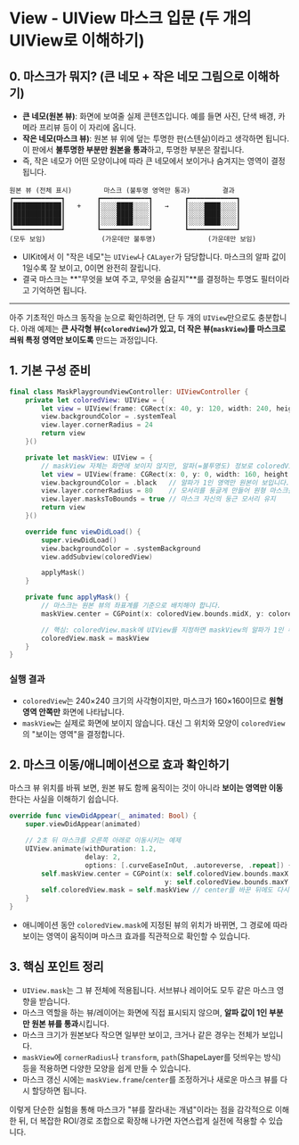 # View - UIView 마스크 입문 (두 개의 UIView로 이해하기)

## 0. 마스크가 뭐지? (큰 네모 + 작은 네모 그림으로 이해하기)
- **큰 네모(원본 뷰)**: 화면에 보여줄 실제 콘텐츠입니다. 예를 들면 사진, 단색 배경, 카메라 프리뷰 등이 이 자리에 옵니다.
- **작은 네모(마스크 뷰)**: 원본 뷰 위에 덮는 투명한 판(스텐실)이라고 생각하면 됩니다. 이 판에서 **불투명한 부분만 원본을 통과**하고, 투명한 부분은 잘립니다.
- 즉, 작은 네모가 어떤 모양이냐에 따라 큰 네모에서 보이거나 숨겨지는 영역이 결정됩니다.

```
원본 뷰 (전체 표시)        마스크 (불투명 영역만 통과)        결과
┏━━━━━━━━━━━━┓        ┏━━━━━━━━━━━━┓        ┏━━━━━━━━━━━━┓
┃████████████┃   +    ┃░░░░████░░░░┃   →    ┃░░░░████░░░░┃
┃████████████┃        ┃░░░░████░░░░┃        ┃░░░░████░░░░┃
┃████████████┃        ┃░░░░████░░░░┃        ┃░░░░████░░░░┃
┗━━━━━━━━━━━━┛        ┗━━━━━━━━━━━━┛        ┗━━━━━━━━━━━━┛
(모두 보임)              (가운데만 불투명)             (가운데만 보임)
```

- UIKit에서 이 "작은 네모"는 `UIView`나 `CALayer`가 담당합니다. 마스크의 알파 값이 1일수록 잘 보이고, 0이면 완전히 잘립니다.
- 결국 마스크는 **"무엇을 보여 주고, 무엇을 숨길지"**를 결정하는 투명도 필터이라고 기억하면 됩니다.

---

아주 기초적인 마스크 동작을 눈으로 확인하려면, 단 두 개의 `UIView`만으로도 충분합니다. 아래 예제는 **큰 사각형 뷰(`coloredView`)가 있고, 더 작은 뷰(`maskView`)를 마스크로 씌워 특정 영역만 보이도록** 만드는 과정입니다.

## 1. 기본 구성 준비
```swift
final class MaskPlaygroundViewController: UIViewController {
    private let coloredView: UIView = {
        let view = UIView(frame: CGRect(x: 40, y: 120, width: 240, height: 240))
        view.backgroundColor = .systemTeal
        view.layer.cornerRadius = 24
        return view
    }()

    private let maskView: UIView = {
        // maskView 자체는 화면에 보이지 않지만, 알파(=불투명도) 정보로 coloredView를 잘라냅니다.
        let view = UIView(frame: CGRect(x: 0, y: 0, width: 160, height: 160))
        view.backgroundColor = .black   // 알파가 1인 영역만 원본이 보입니다.
        view.layer.cornerRadius = 80    // 모서리를 둥글게 만들어 원형 마스크를 만듭니다.
        view.layer.masksToBounds = true // 마스크 자신의 둥근 모서리 유지
        return view
    }()

    override func viewDidLoad() {
        super.viewDidLoad()
        view.backgroundColor = .systemBackground
        view.addSubview(coloredView)

        applyMask()
    }

    private func applyMask() {
        // 마스크는 원본 뷰의 좌표계를 기준으로 배치해야 합니다.
        maskView.center = CGPoint(x: coloredView.bounds.midX, y: coloredView.bounds.midY)

        // 핵심: coloredView.mask에 UIView를 지정하면 maskView의 알파가 1인 부분만 그려집니다.
        coloredView.mask = maskView
    }
}
```

### 실행 결과
- `coloredView`는 240×240 크기의 사각형이지만, 마스크가 160×160이므로 **원형 영역 안쪽만** 화면에 나타납니다.
- `maskView`는 실제로 화면에 보이지 않습니다. 대신 그 위치와 모양이 `coloredView`의 "보이는 영역"을 결정합니다.

## 2. 마스크 이동/애니메이션으로 효과 확인하기
마스크 뷰 위치를 바꿔 보면, 원본 뷰도 함께 움직이는 것이 아니라 **보이는 영역만 이동**한다는 사실을 이해하기 쉽습니다.

```swift
override func viewDidAppear(_ animated: Bool) {
    super.viewDidAppear(animated)

    // 2초 뒤 마스크를 오른쪽 아래로 이동시키는 예제
    UIView.animate(withDuration: 1.2,
                   delay: 2,
                   options: [.curveEaseInOut, .autoreverse, .repeat]) {
        self.maskView.center = CGPoint(x: self.coloredView.bounds.maxX - 20,
                                       y: self.coloredView.bounds.maxY - 20)
        self.coloredView.mask = self.maskView // center를 바꾼 뒤에도 다시 할당 필요 없음
    }
}
```

- 애니메이션 동안 `coloredView.mask`에 지정된 뷰의 위치가 바뀌면, 그 경로에 따라 보이는 영역이 움직이며 마스크 효과를 직관적으로 확인할 수 있습니다.

## 3. 핵심 포인트 정리
- `UIView.mask`는 그 뷰 전체에 적용됩니다. 서브뷰나 레이어도 모두 같은 마스크 영향을 받습니다.
- 마스크 역할을 하는 뷰/레이어는 화면에 직접 표시되지 않으며, **알파 값이 1인 부분만 원본 뷰를 통과**시킵니다.
- 마스크 크기가 원본보다 작으면 일부만 보이고, 크거나 같은 경우는 전체가 보입니다.
- `maskView`에 `cornerRadius`나 `transform`, `path`(ShapeLayer를 덧씌우는 방식) 등을 적용하면 다양한 모양을 쉽게 만들 수 있습니다.
- 마스크 갱신 시에는 `maskView.frame`/`center`를 조정하거나 새로운 마스크 뷰를 다시 할당하면 됩니다.

이렇게 단순한 실험을 통해 마스크가 "뷰를 잘라내는 개념"이라는 점을 감각적으로 이해한 뒤, 더 복잡한 ROI/경로 조합으로 확장해 나가면 자연스럽게 실전에 적용할 수 있습니다.
